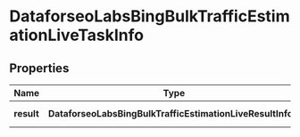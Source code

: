 # DataforseoLabsBingBulkTrafficEstimationLiveTaskInfo

## Properties

| Name | Type | Description | Notes |
|------------ | ------------- | ------------- | -------------|
**result** | **DataforseoLabsBingBulkTrafficEstimationLiveResultInfo[]** | array of results |[optional]|